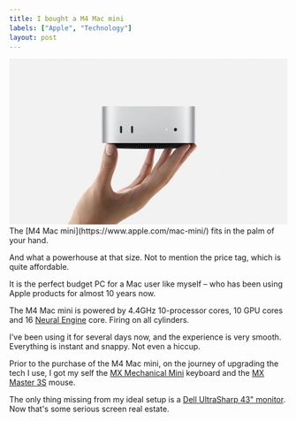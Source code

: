 ```yaml
---
title: I bought a M4 Mac mini
labels: ["Apple", "Technology"]
layout: post
---
```


<img src="m4_mac_mini.webp" alt="M4 Mac mini" width="571" height="300" decoding="async">
The [M4 Mac mini](https://www.apple.com/mac-mini/) fits in the palm of your hand.

And what a powerhouse at that size. Not to mention the price tag, which is quite affordable.

It is the perfect budget PC for a Mac user like myself – who has been using Apple products for almost 10 years now.

The M4 Mac mini is powered by 4.4GHz 10-processor cores, 10 GPU cores and 16 [Neural Engine](https://en.wikipedia.org/wiki/Neural_Engine) core. Firing on all cylinders.

I’ve been using it for several days now, and the experience is very smooth. Everything is instant and snappy. Not even a hiccup.

Prior to the purchase of the M4 Mac mini, on the journey of upgrading the tech I use, I got my self the [MX Mechanical Mini](https://www.logitech.com/en-us/products/keyboards/mx-mechanical-mini.html) keyboard and the [MX Master 3S](https://www.logitech.com/en-us/products/mice/mx-master-3s.910-006558.html) mouse.

The only thing missing from my ideal setup is a [Dell UltraSharp 43" monitor](https://www.dell.com/en-us/shop/dell-ultrasharp-43-4k-usb-c-hub-monitor-u4323qe/apd/210-bfpo/monitors-monitor-accessories). Now that's some serious screen real estate.
